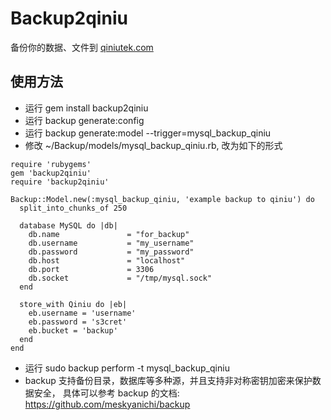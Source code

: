 # Backup2qiniu

备份你的数据、文件到 [qiniutek.com](http://www.qiniutek.com/)

## 使用方法

* 运行 gem install backup2qiniu
* 运行 backup generate:config
* 运行 backup generate:model --trigger=mysql_backup_qiniu
* 修改 ~/Backup/models/mysql_backup_qiniu.rb, 改为如下的形式

```
require 'rubygems'
gem 'backup2qiniu'
require 'backup2qiniu'

Backup::Model.new(:mysql_backup_qiniu, 'example backup to qiniu') do
  split_into_chunks_of 250

  database MySQL do |db|
    db.name               = "for_backup"
    db.username           = "my_username"
    db.password           = "my_password"
    db.host               = "localhost"
    db.port               = 3306
    db.socket             = "/tmp/mysql.sock"
  end

  store_with Qiniu do |eb|
    eb.username = 'username'
    eb.password = 's3cret'
    eb.bucket = 'backup'
  end
end
```

* 运行 sudo backup perform -t mysql_backup_qiniu
* backup 支持备份目录，数据库等多种源，并且支持非对称密钥加密来保护数据安全，
   具体可以参考 backup 的文档: https://github.com/meskyanichi/backup
